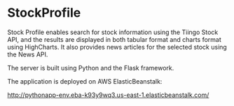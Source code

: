 # StockProfile

Stock Profile enables search for stock information using the Tiingo Stock API, and the results are displayed in both tabular format and charts format
using HighCharts. It also provides news articles for the selected stock using the News API.

The server is built using Python and the Flask framework. 

The application is deployed on AWS ElasticBeanstalk: 

http://pythonapp-env.eba-k93y9wq3.us-east-1.elasticbeanstalk.com/
